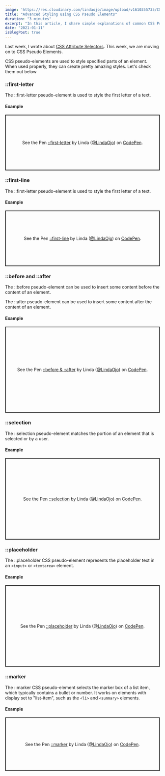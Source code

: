 ```yaml
---
image: 'https://res.cloudinary.com/lindaojo/image/upload/v1610355735/CSS_pseudo_elements_nbisth.png'
title: "Advanced Styling using CSS Pseudo Elements"
duration: "3 minutes"
excerpt: "In this article, I share simple explanations of common CSS Pseudo Elements with practical examples."
date: "2021-01-11"
isBlogPost: true
---
```


Last week, I wrote about <a href="https://www.lindaojo.com/blog/advanced-styling-using-css-attribute-selectors/" target="_blank">CSS Attribute Selectors</a>. This week, we are moving on to CSS Pseudo Elements.

CSS pseudo-elements are used to style specified parts of an element. When used properly, they can create pretty amazing styles. Let's check them out below

<h3>::first-letter</h3>

The ::first-letter pseudo-element is used to style the first letter of a text.

<h4 class="mb-5">Example</h4>

<p class="codepen" data-height="181" data-theme-id="dark" data-default-tab="css,result" data-user="LindaOjo" data-slug-hash="BaLOZME" data-preview="true" style="height: 181px; box-sizing: border-box; display: flex; align-items: center; justify-content: center; border: 2px solid; margin: 1em 0; padding: 1em;" data-pen-title="::first-letter">
  <span>See the Pen <a href="https://codepen.io/LindaOjo/pen/BaLOZME">
  ::first-letter</a> by Linda (<a href="https://codepen.io/LindaOjo">@LindaOjo</a>)
  on <a href="https://codepen.io">CodePen</a>.</span>
</p>
<script async src="https://cpwebassets.codepen.io/assets/embed/ei.js"></script>

<h3>::first-line</h3>

The ::first-letter pseudo-element is used to style the first letter of a text.

<h4 class="mb-5">Example</h4>

<p class="codepen" data-height="181" data-theme-id="dark" data-default-tab="css,result" data-user="LindaOjo" data-slug-hash="BaLOdpa" data-preview="true" style="height: 181px; box-sizing: border-box; display: flex; align-items: center; justify-content: center; border: 2px solid; margin: 1em 0; padding: 1em;" data-pen-title="::first-line">
  <span>See the Pen <a href="https://codepen.io/LindaOjo/pen/BaLOdpa">
  ::first-line</a> by Linda (<a href="https://codepen.io/LindaOjo">@LindaOjo</a>)
  on <a href="https://codepen.io">CodePen</a>.</span>
</p>
<script async src="https://cpwebassets.codepen.io/assets/embed/ei.js"></script>

<h3>::before and ::after</h3>

The ::before pseudo-element can be used to insert some content before the content of an element.

The ::after pseudo-element can be used to insert some content after the content of an element.

<h4 class="mb-5">Example</h4>

<p class="codepen" data-height="280" data-theme-id="dark" data-default-tab="css,result" data-user="LindaOjo" data-slug-hash="xxEaLyy" data-preview="true" style="height: 280px; box-sizing: border-box; display: flex; align-items: center; justify-content: center; border: 2px solid; margin: 1em 0; padding: 1em;" data-pen-title="::before &amp;amp; ::after">
  <span>See the Pen <a href="https://codepen.io/LindaOjo/pen/xxEaLyy">
  ::before &amp; ::after</a> by Linda (<a href="https://codepen.io/LindaOjo">@LindaOjo</a>)
  on <a href="https://codepen.io">CodePen</a>.</span>
</p>
<script async src="https://cpwebassets.codepen.io/assets/embed/ei.js"></script>

<h3>::selection</h3>

The ::selection pseudo-element matches the portion of an element that is selected or by a user.

<h4 class="mb-5">Example</h4>

<p class="codepen" data-height="265" data-theme-id="dark" data-default-tab="css,result" data-user="LindaOjo" data-slug-hash="mdrGMoy" data-preview="true" style="height: 265px; box-sizing: border-box; display: flex; align-items: center; justify-content: center; border: 2px solid; margin: 1em 0; padding: 1em;" data-pen-title="::selection">
  <span>See the Pen <a href="https://codepen.io/LindaOjo/pen/mdrGMoy">
  ::selection</a> by Linda (<a href="https://codepen.io/LindaOjo">@LindaOjo</a>)
  on <a href="https://codepen.io">CodePen</a>.</span>
</p>
<script async src="https://cpwebassets.codepen.io/assets/embed/ei.js"></script>

<h3>::placeholder</h3>

The ::placeholder CSS pseudo-element represents the placeholder text in an ```<input>``` or ```<textarea>``` element.

<h4 class="mb-5">Example</h4>

<p class="codepen" data-height="265" data-theme-id="dark" data-default-tab="css,result" data-user="LindaOjo" data-slug-hash="WNGgZrZ" data-preview="true" style="height: 265px; box-sizing: border-box; display: flex; align-items: center; justify-content: center; border: 2px solid; margin: 1em 0; padding: 1em;" data-pen-title="::placeholder">
  <span>See the Pen <a href="https://codepen.io/LindaOjo/pen/WNGgZrZ">
  ::placeholder</a> by Linda (<a href="https://codepen.io/LindaOjo">@LindaOjo</a>)
  on <a href="https://codepen.io">CodePen</a>.</span>
</p>
<script async src="https://cpwebassets.codepen.io/assets/embed/ei.js"></script>

<h3>::marker</h3>

The ::marker CSS pseudo-element selects the marker box of a list item, which typically contains a bullet or number. It works on elements with display set to "list-item", such as the ```<li>``` and ```<summary>``` elements.

<h4 class="mb-5">Example</h4>

<p class="codepen" data-height="174" data-theme-id="dark" data-default-tab="css,result" data-user="LindaOjo" data-slug-hash="LYRJzWY" data-preview="true" style="height: 174px; box-sizing: border-box; display: flex; align-items: center; justify-content: center; border: 2px solid; margin: 1em 0; padding: 1em;" data-pen-title="::marker">
  <span>See the Pen <a href="https://codepen.io/LindaOjo/pen/LYRJzWY">
  ::marker</a> by Linda (<a href="https://codepen.io/LindaOjo">@LindaOjo</a>)
  on <a href="https://codepen.io">CodePen</a>.</span>
</p>
<script async src="https://cpwebassets.codepen.io/assets/embed/ei.js"></script>